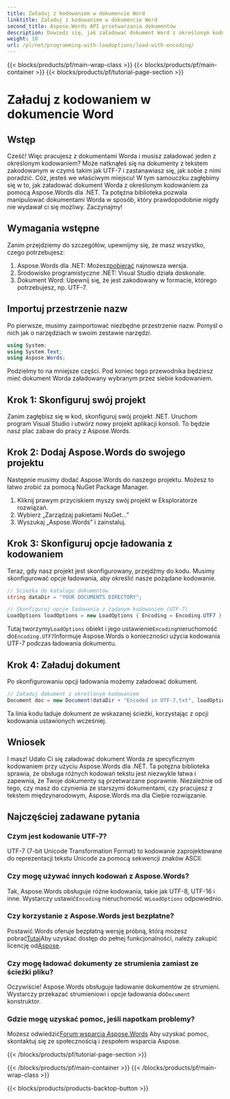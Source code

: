 ```yaml
---
title: Załaduj z kodowaniem w dokumencie Word
linktitle: Załaduj z kodowaniem w dokumencie Word
second_title: Aspose.Words API przetwarzania dokumentów
description: Dowiedz się, jak załadować dokument Word z określonym kodowaniem za pomocą Aspose.Words dla .NET. Przewodnik krok po kroku ze szczegółowymi wyjaśnieniami.
weight: 10
url: /pl/net/programming-with-loadoptions/load-with-encoding/
---
```


{{< blocks/products/pf/main-wrap-class >}}
{{< blocks/products/pf/main-container >}}
{{< blocks/products/pf/tutorial-page-section >}}

# Załaduj z kodowaniem w dokumencie Word

## Wstęp

Cześć! Więc pracujesz z dokumentami Worda i musisz załadować jeden z określonym kodowaniem? Może natknąłeś się na dokumenty z tekstem zakodowanym w czymś takim jak UTF-7 i zastanawiasz się, jak sobie z nimi poradzić. Cóż, jesteś we właściwym miejscu! W tym samouczku zagłębimy się w to, jak załadować dokument Worda z określonym kodowaniem za pomocą Aspose.Words dla .NET. Ta potężna biblioteka pozwala manipulować dokumentami Worda w sposób, który prawdopodobnie nigdy nie wydawał ci się możliwy. Zaczynajmy!

## Wymagania wstępne

Zanim przejdziemy do szczegółów, upewnijmy się, że masz wszystko, czego potrzebujesz:

1.  Aspose.Words dla .NET: Możesz[pobierać](https://releases.aspose.com/words/net/) najnowsza wersja.
2. Środowisko programistyczne .NET: Visual Studio działa doskonale.
3. Dokument Word: Upewnij się, że jest zakodowany w formacie, którego potrzebujesz, np. UTF-7.

## Importuj przestrzenie nazw

Po pierwsze, musimy zaimportować niezbędne przestrzenie nazw. Pomyśl o nich jak o narzędziach w swoim zestawie narzędzi.

```csharp
using System;
using System.Text;
using Aspose.Words;
```

Podzielmy to na mniejsze części. Pod koniec tego przewodnika będziesz mieć dokument Worda załadowany wybranym przez siebie kodowaniem.

## Krok 1: Skonfiguruj swój projekt

Zanim zagłębisz się w kod, skonfiguruj swój projekt .NET. Uruchom program Visual Studio i utwórz nowy projekt aplikacji konsoli. To będzie nasz plac zabaw do pracy z Aspose.Words.

## Krok 2: Dodaj Aspose.Words do swojego projektu

Następnie musimy dodać Aspose.Words do naszego projektu. Możesz to łatwo zrobić za pomocą NuGet Package Manager.

1. Kliknij prawym przyciskiem myszy swój projekt w Eksploratorze rozwiązań.
2. Wybierz „Zarządzaj pakietami NuGet...”
3. Wyszukaj „Aspose.Words” i zainstaluj.

## Krok 3: Skonfiguruj opcje ładowania z kodowaniem

Teraz, gdy nasz projekt jest skonfigurowany, przejdźmy do kodu. Musimy skonfigurować opcje ładowania, aby określić nasze pożądane kodowanie.

```csharp
// Ścieżka do katalogu dokumentów
string dataDir = "YOUR DOCUMENTS DIRECTORY";

// Skonfiguruj opcje ładowania z żądanym kodowaniem (UTF-7)
LoadOptions loadOptions = new LoadOptions { Encoding = Encoding.UTF7 };
```

 Tutaj tworzymy`LoadOptions` obiekt i jego ustawienie`Encoding`nieruchomość do`Encoding.UTF7`Informuje Aspose.Words o konieczności użycia kodowania UTF-7 podczas ładowania dokumentu.

## Krok 4: Załaduj dokument

Po skonfigurowaniu opcji ładowania możemy załadować dokument.

```csharp
// Załaduj dokument z określonym kodowaniem
Document doc = new Document(dataDir + "Encoded in UTF-7.txt", loadOptions);
```

Ta linia kodu ładuje dokument ze wskazanej ścieżki, korzystając z opcji kodowania ustawionych wcześniej.

## Wniosek

I masz! Udało Ci się załadować dokument Worda ze specyficznym kodowaniem przy użyciu Aspose.Words dla .NET. Ta potężna biblioteka sprawia, że obsługa różnych kodowań tekstu jest niezwykle łatwa i zapewnia, że Twoje dokumenty są przetwarzane poprawnie. Niezależnie od tego, czy masz do czynienia ze starszymi dokumentami, czy pracujesz z tekstem międzynarodowym, Aspose.Words ma dla Ciebie rozwiązanie.

## Najczęściej zadawane pytania

### Czym jest kodowanie UTF-7?
UTF-7 (7-bit Unicode Transformation Format) to kodowanie zaprojektowane do reprezentacji tekstu Unicode za pomocą sekwencji znaków ASCII.

### Czy mogę używać innych kodowań z Aspose.Words?
 Tak, Aspose.Words obsługuje różne kodowania, takie jak UTF-8, UTF-16 i inne. Wystarczy ustawić`Encoding` nieruchomość w`LoadOptions` odpowiednio.

### Czy korzystanie z Aspose.Words jest bezpłatne?
 Postawić.Words oferuje bezpłatną wersję próbną, którą możesz pobrać[Tutaj](https://releases.aspose.com/)Aby uzyskać dostęp do pełnej funkcjonalności, należy zakupić licencję od[Aspose](https://purchase.aspose.com/buy).

### Czy mogę ładować dokumenty ze strumienia zamiast ze ścieżki pliku?
 Oczywiście! Aspose.Words obsługuje ładowanie dokumentów ze strumieni. Wystarczy przekazać strumieniowi i opcje ładowania do`Document` konstruktor.

### Gdzie mogę uzyskać pomoc, jeśli napotkam problemy?
 Możesz odwiedzić[Forum wsparcia Aspose.Words](https://forum.aspose.com/c/words/8) Aby uzyskać pomoc, skontaktuj się ze społecznością i zespołem wsparcia Aspose.

{{< /blocks/products/pf/tutorial-page-section >}}

{{< /blocks/products/pf/main-container >}}
{{< /blocks/products/pf/main-wrap-class >}}

{{< blocks/products/products-backtop-button >}}
